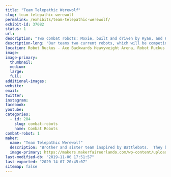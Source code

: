 ```yaml
---
title: "Team Telepathic Werewolf"
slug: team-telepathic-werewolf
permalink: /exhibits/team-telepathic-werewolf/
exhibit-id: 37082
status: 1
url: 
description: "Two combat robots: Moxie, built and driven by Ryan, and Plopper, built and driven by Emma. "
description-long: "Our teams two current robots, which will be competing in the Robot Ruckus are Moxie, a drum spinner, built and driven by Ryan, and Plopper, a drum spinner built and driven by Emma."
location: Robot Ruckus - Axe Backwards Heavyweight Arena, Robot Ruckus - Small Arena
image: 
image-primary:
  thumbnail: 
  medium: 
  large: 
  full: 
additional-images:
website: 
email: 
twitter: 
instagram: 
facebook: 
youtube: 
categories:
  - id: 284
    slug: combat-robots
    name: Combat Robots
combat-robot: 1
maker:
  name: "Team Telepathic Werewolf"
  description: "Brother and sister team inspired by Battlebots.  They began building and battling robots when Ryan was 10 and Emma was 8. "
  image-primary: https://makers.makerfaireorlando.com/wp-content/uploads/2019/08/381EF6D0-B95A-4606-86E9-87B07D8FF749-768x1024.jpeg
last-modified-db: "2019-11-06 17:51:57"
last-exported: "2020-14-07 20:45:07"
sitemap: false
---
```

